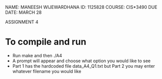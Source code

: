 NAME: MANEESH WIJEWARDHANA
ID: 1125828
COURSE: CIS\*3490
DUE DATE: MARCH 28

ASSIGNMENT 4

# To compile and run

- Run make and then ./A4
- A prompt will appear and choose what option you would like to see
- Part 1 has the hardcoded file data_A4_Q1.txt but Part 2 you may enter whatever filename you would like
